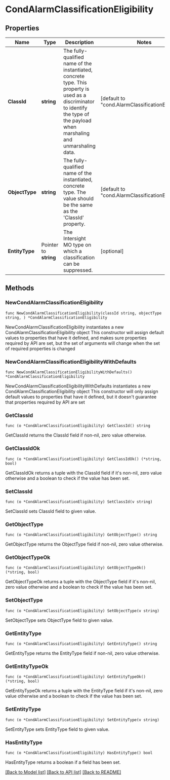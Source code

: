 # CondAlarmClassificationEligibility

## Properties

Name | Type | Description | Notes
------------ | ------------- | ------------- | -------------
**ClassId** | **string** | The fully-qualified name of the instantiated, concrete type. This property is used as a discriminator to identify the type of the payload when marshaling and unmarshaling data. | [default to "cond.AlarmClassificationEligibility"]
**ObjectType** | **string** | The fully-qualified name of the instantiated, concrete type. The value should be the same as the &#39;ClassId&#39; property. | [default to "cond.AlarmClassificationEligibility"]
**EntityType** | Pointer to **string** | The Intersight MO type on which a classification can be suppressed. | [optional] 

## Methods

### NewCondAlarmClassificationEligibility

`func NewCondAlarmClassificationEligibility(classId string, objectType string, ) *CondAlarmClassificationEligibility`

NewCondAlarmClassificationEligibility instantiates a new CondAlarmClassificationEligibility object
This constructor will assign default values to properties that have it defined,
and makes sure properties required by API are set, but the set of arguments
will change when the set of required properties is changed

### NewCondAlarmClassificationEligibilityWithDefaults

`func NewCondAlarmClassificationEligibilityWithDefaults() *CondAlarmClassificationEligibility`

NewCondAlarmClassificationEligibilityWithDefaults instantiates a new CondAlarmClassificationEligibility object
This constructor will only assign default values to properties that have it defined,
but it doesn't guarantee that properties required by API are set

### GetClassId

`func (o *CondAlarmClassificationEligibility) GetClassId() string`

GetClassId returns the ClassId field if non-nil, zero value otherwise.

### GetClassIdOk

`func (o *CondAlarmClassificationEligibility) GetClassIdOk() (*string, bool)`

GetClassIdOk returns a tuple with the ClassId field if it's non-nil, zero value otherwise
and a boolean to check if the value has been set.

### SetClassId

`func (o *CondAlarmClassificationEligibility) SetClassId(v string)`

SetClassId sets ClassId field to given value.


### GetObjectType

`func (o *CondAlarmClassificationEligibility) GetObjectType() string`

GetObjectType returns the ObjectType field if non-nil, zero value otherwise.

### GetObjectTypeOk

`func (o *CondAlarmClassificationEligibility) GetObjectTypeOk() (*string, bool)`

GetObjectTypeOk returns a tuple with the ObjectType field if it's non-nil, zero value otherwise
and a boolean to check if the value has been set.

### SetObjectType

`func (o *CondAlarmClassificationEligibility) SetObjectType(v string)`

SetObjectType sets ObjectType field to given value.


### GetEntityType

`func (o *CondAlarmClassificationEligibility) GetEntityType() string`

GetEntityType returns the EntityType field if non-nil, zero value otherwise.

### GetEntityTypeOk

`func (o *CondAlarmClassificationEligibility) GetEntityTypeOk() (*string, bool)`

GetEntityTypeOk returns a tuple with the EntityType field if it's non-nil, zero value otherwise
and a boolean to check if the value has been set.

### SetEntityType

`func (o *CondAlarmClassificationEligibility) SetEntityType(v string)`

SetEntityType sets EntityType field to given value.

### HasEntityType

`func (o *CondAlarmClassificationEligibility) HasEntityType() bool`

HasEntityType returns a boolean if a field has been set.


[[Back to Model list]](../README.md#documentation-for-models) [[Back to API list]](../README.md#documentation-for-api-endpoints) [[Back to README]](../README.md)


